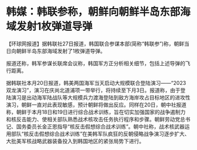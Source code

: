 # 韩媒：韩联参称，朝鲜向朝鲜半岛东部海域发射1枚弹道导弹

【环球网报道】据韩联社27日报道，韩国联合参谋本部(简称“韩联参”)称，朝鲜当日向朝鲜半岛东部海域发射了1枚弹道导弹。

报道还称，韩军参谋长联席会议称，韩国军方正分析相关细节，包括上述导弹的飞行距离。

据韩联社本月20日报道，韩美两国海军当天启动大规模联合登陆演习——“2023双龙演习”，演习在庆尚北道浦项一带举行，将持续至下月3日。报道称，由于登陆演习是出动海军陆战队等大规模兵力渡海登陆到敌方海岸攻占目标地区的进攻性演习，朝鲜一直对此表现敏感，预计朝鲜将做出反应。同样在20日，朝中社报道称，朝鲜于本月18日和19日进行综合战术训练，旨在切实加强国家的战争遏制力和核反击能力、使相关部队熟悉战术核攻击任务执行程序和步骤。朝鲜劳动党总书记、国务委员长金正恩指导“核反击假想综合战术训练”。朝中社称，战术核武器运用部队“核反击假想综合战术训练”在美韩军队疯狂的反朝侵略战争演习逐步扩大、大批美军核战略武器装备投入到韩国地区的紧张局势下进行。

